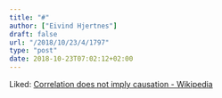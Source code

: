 ```yaml
---
title: "#"
author: ["Eivind Hjertnes"]
draft: false
url: "/2018/10/23/4/1797"
type: "post"
date: 2018-10-23T07:02:12+02:00
---
```


Liked:
[Correlation
does not imply causation - Wikipedia](https://en.wikipedia.org/wiki/Correlation%5Fdoes%5Fnot%5Fimply%5Fcausation)
